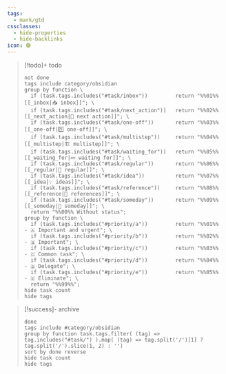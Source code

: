 ```yaml
---
tags:
  - mark/gtd
cssclasses:
  - hide-properties
  - hide-backlinks
icon: 🟣
---
```


> [!todo]+ todo
>
> ```tasks
> not done
> tags include category/obsidian
> group by function \
>   if (task.tags.includes("#task/inbox"))         return "%%01%% [[_inbox|📥 inbox]]"; \
>   if (task.tags.includes("#task/next_action"))   return "%%02%% [[_next_action|🚀 next action]]"; \
>   if (task.tags.includes("#task/one-off"))       return "%%03%% [[_one-off|1️⃣ one-off]]"; \
>   if (task.tags.includes("#task/multistep"))     return "%%04%% [[_multistep|🏗 multistep]]"; \
>   if (task.tags.includes("#task/waiting_for"))   return "%%05%% [[_waiting_for|💤 waiting for]]"; \
>   if (task.tags.includes("#task/regular"))       return "%%06%% [[_regular|🔁 regular]]"; \
>   if (task.tags.includes("#task/idea"))          return "%%07%% [[_idea|💡 ideas]]"; \
>   if (task.tags.includes("#task/reference"))     return "%%08%% [[_reference|🔗 references]]"; \
>   if (task.tags.includes("#task/someday"))       return "%%09%% [[_someday|🤷 someday]]"; \
>   return "%%00%% Without status";
> group by function \
>   if (task.tags.includes("#priority/a"))         return "%%01%% - 🇦 Important and urgent"; \
>   if (task.tags.includes("#priority/b"))         return "%%02%% - 🇧 Important"; \
>   if (task.tags.includes("#priority/c"))         return "%%03%% - 🇨 Сommon task"; \
>   if (task.tags.includes("#priority/d"))         return "%%04%% - 🇩 Delegate"; \
>   if (task.tags.includes("#priority/e"))         return "%%05%% - 🇪 Eliminate"; \
>   return "%%99%%";
> hide task count
> hide tags
> ```

> [!success]- archive
>
> ```tasks
> done
> tags include #category/obsidian
> group by function task.tags.filter( (tag) => tag.includes("#task/") ).map( (tag) => tag.split('/')[1] ? tag.split('/').slice(1, 2) : '')
> sort by done reverse
> hide task count
> hide tags
> ```
